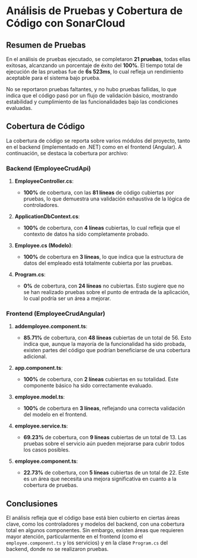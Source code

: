 # Análisis de Pruebas y Cobertura de Código con SonarCloud

## Resumen de Pruebas
En el análisis de pruebas ejecutado, se completaron **21 pruebas**, todas ellas exitosas, alcanzando un porcentaje de éxito del **100%**. El tiempo total de ejecución de las pruebas fue de **6s 523ms**, lo cual refleja un rendimiento aceptable para el sistema bajo prueba.

No se reportaron pruebas faltantes, y no hubo pruebas fallidas, lo que indica que el código pasó por un flujo de validación básico, mostrando estabilidad y cumplimiento de las funcionalidades bajo las condiciones evaluadas.

## Cobertura de Código
La cobertura de código se reporta sobre varios módulos del proyecto, tanto en el backend (implementado en .NET) como en el frontend (Angular). A continuación, se destaca la cobertura por archivo:

### Backend (EmployeeCrudApi)
1. **EmployeeController.cs**: 
   - **100%** de cobertura, con las **81 líneas** de código cubiertas por pruebas, lo que demuestra una validación exhaustiva de la lógica de controladores.

2. **ApplicationDbContext.cs**: 
   - **100%** de cobertura, con **4 líneas** cubiertas, lo cual refleja que el contexto de datos ha sido completamente probado.

3. **Employee.cs (Modelo)**: 
   - **100%** de cobertura en **3 líneas**, lo que indica que la estructura de datos del empleado está totalmente cubierta por las pruebas.

4. **Program.cs**:
   - **0%** de cobertura, con **24 líneas** no cubiertas. Esto sugiere que no se han realizado pruebas sobre el punto de entrada de la aplicación, lo cual podría ser un área a mejorar.

### Frontend (EmployeeCrudAngular)
1. **addemployee.component.ts**:
   - **85.71%** de cobertura, con **48 líneas** cubiertas de un total de 56. Esto indica que, aunque la mayoría de la funcionalidad ha sido probada, existen partes del código que podrían beneficiarse de una cobertura adicional.

2. **app.component.ts**:
   - **100%** de cobertura, con **2 líneas** cubiertas en su totalidad. Este componente básico ha sido correctamente evaluado.

3. **employee.model.ts**:
   - **100%** de cobertura en **3 líneas**, reflejando una correcta validación del modelo en el frontend.

4. **employee.service.ts**:
   - **69.23%** de cobertura, con **9 líneas** cubiertas de un total de 13. Las pruebas sobre el servicio aún pueden mejorarse para cubrir todos los casos posibles.

5. **employee.component.ts**:
   - **22.73%** de cobertura, con **5 líneas** cubiertas de un total de 22. Este es un área que necesita una mejora significativa en cuanto a la cobertura de pruebas.

## Conclusiones
El análisis refleja que el código base está bien cubierto en ciertas áreas clave, como los controladores y modelos del backend, con una cobertura total en algunos componentes. Sin embargo, existen áreas que requieren mayor atención, particularmente en el frontend (como el `employee.component.ts` y los servicios) y en la clase `Program.cs` del backend, donde no se realizaron pruebas.
